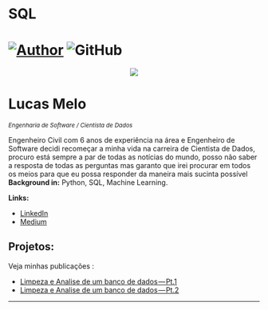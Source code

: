 # SQL

# [![Author](https://img.shields.io/badge/author-lucasm-red.svg)](https://www.linkedin.com/in/lucas-silva-74129417a) ![GitHub](https://img.shields.io/badge/-Mysql-4479A1?)
<p align="center">
  <img src="https://upload.wikimedia.org/wikipedia/commons/thumb/8/87/Sql_data_base_with_logo.png/800px-Sql_data_base_with_logo.png" >
</p>

# Lucas Melo
<sub>*Engenharia de Software / Cientista de Dados*</sub>

Engenheiro Civil com 6 anos de experiência na área e Engenheiro de Software decidi recomeçar a minha vida na carreira de Cientista de Dados, procuro está sempre a par de todas as notícias do mundo, posso não saber a resposta de todas as perguntas mas garanto que irei procurar em todos os meios para que eu possa responder da maneira mais sucinta possível
**Background in:** Python, SQL, Machine Learning.

**Links:**
* [LinkedIn](https://www.linkedin.com/in/lucas-silva-74129417a)
* [Medium](https://medium.com/@lucas-melo)


## Projetos:
Veja minhas publicações :

* [Limpeza e Analise de um banco de dados — Pt.1](https://medium.com/@lucas-melo/limpeza-e-analise-de-um-banco-de-dados-pt-1-71724d5bf564)
* [Limpeza e Analise de um banco de dados — Pt.2](https://medium.com/@lucas-melo/limpeza-e-analise-de-um-banco-de-dados-pt-2-b4ce90ed36a4)

---
